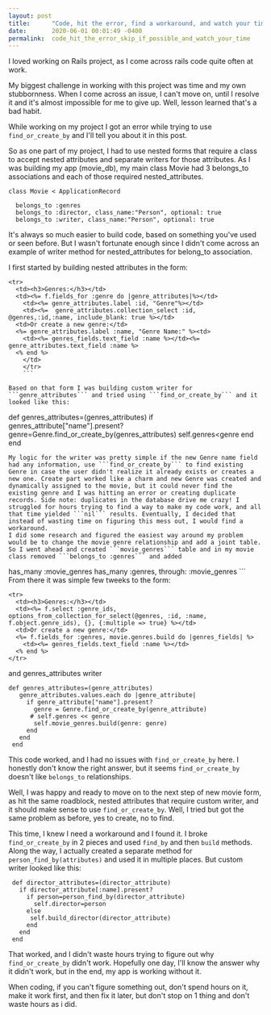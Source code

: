 ```yaml
---
layout: post
title:      "Code, hit the error, find a workaround, and watch your time"
date:       2020-06-01 00:01:49 -0400
permalink:  code_hit_the_error_skip_if_possible_and_watch_your_time
---
```



I loved working on Rails project, as I come across rails code quite often at work.

My biggest challenge in working with this project was time and my own stubbornness. When I come across an issue, I can't move on, until I resolve it and it's almost impossible for me to give up. Well, lesson learned that's a bad habit.

While working on my project I got an error while trying to use `find_or_create_by` and I'll tell you about it in this post.

So as one part of my project, I had to use nested forms that require a class to accept nested attributes and separate writers for those attributes. As I was building my app (movie_db), my main class Movie had 3 belongs_to associations and each of those required nested_attributes.

```
class Movie < ApplicationRecord

  belongs_to :genres
  belongs_to :director, class_name:"Person", optional: true
  belongs_to :writer, class_name:"Person", optional: true
```

It's always so much easier to build code, based on something you've used or seen before. But I wasn't fortunate enough since I didn't come across an example of writer method for nested_attributes for belong_to association.
 



I first started by building nested attributes in the form:
```
<tr>
  <td><h3>Genres:</h3></td>
  <td><%= f.fields_for :genre do |genre_attributes|%></td>
    <td><%= genre_attributes.label :id, "Genre"%></td>
    <td><%=  genre_attributes.collection_select :id, @genres,:id,:name, include_blank: true %></td>
  <td>Or create a new genre:</td>
  <%= genre_attributes.label :name, "Genre Name:" %><td>
    <td><%= genres_fields.text_field :name %></td><%= genre_attributes.text_field :name %>    
  <% end %>
    </td>
    </tr>
	```

Based on that form I was building custom writer for ```genre_attributes``` and tried using ```find_or_create_by``` and it looked like this:
```
def genres_attributes=(genres_attributes)
     if genres_attribute["name"].present?
        genre=Genre.find_or_create_by(genres_attributes)
        self.genres<genre
     end
end
```
My logic for the writer was pretty simple if the new Genre name field had any information, use ```find_or_create_by``` to find existing Genre in case the user didn't realize it already exists or creates a new one. Create part worked like a charm and new Genre was created and dynamically assigned to the movie, but it could never find the existing genre and I was hitting an error or creating duplicate records. Side note: duplicates in the database drive me crazy! I struggled for hours trying to find a way to make my code work, and all that time yielded ```nil``` results. Eventually, I decided that instead of wasting time on figuring this mess out, I would find a workaround. 
I did some research and figured the easiest way around my problem would be to change the movie genre relationship and add a joint table. So I went ahead and created ```movie_genres``` table and in my movie class removed ```belongs_to :genres``` and added 
```
has_many :movie_genres
has_many :genres, through: :movie_genres
    ```
From there it was simple few tweeks to the form:

```
<tr>
  <td><h3>Genres:</h3></td>
  <td><%= f.select :genre_ids, options_from_collection_for_select(@genres, :id, :name, f.object.genre_ids), {}, {:multiple => true} %></td> 
  <td>Or create a new genre:</td>
  <%= f.fields_for :genres, movie.genres.build do |genres_fields| %>
    <td><%= genres_fields.text_field :name %></td>
  <% end %>
</tr>
```

and genres_attributes writer

```
def genres_attributes=(genre_attributes)
   genre_attributes.values.each do |genre_attribute|
     if genre_attribute["name"].present?
       genre = Genre.find_or_create_by(genre_attribute)
      # self.genres << genre
       self.movie_genres.build(genre: genre)
     end
   end
 end
```
This code worked, and I had no issues with ```find_or_create_by``` here. I honestly don't know the right answer, but it seems ```find_or_create_by``` doesn't like ```belongs_to``` relationships.

Well, I was happy and ready to move on to the next step of new movie form, as hit the same roadblock, nested attributes that require custom writer, and it should make sense to use ```find_or_create_by```. Well, I tried but got the same problem as before, yes to create, no to find.

This time, I knew I need a workaround and  I found it. I broke ```find_or_create_by``` in 2 pieces and used ```find_by``` and then ```build``` methods. Along the way, I actually created a separate method for ```person_find_by(attributes)``` and used it in multiple places. But custom writer looked like this:

```
 def director_attributes=(director_attribute)
   if director_attribute[:name].present?
     if person=person_find_by(director_attribute)
       self.director=person
     else
      self.build_director(director_attribute)
     end
   end
 end
```

That worked, and I didn't waste hours trying to figure out why ```find_or_create_by``` didn't work. Hopefully one day, I'll know the answer why it didn't work, but in the end, my app is working without it.

When coding, if you can't figure something out, don't spend hours on it, make it work first, and then fix it later, but don't stop on 1 thing and don't waste hours as i did.





